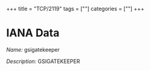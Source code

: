 +++
title = "TCP/2119"
tags = [""]
categories = [""]
+++

# IANA Data

_Name:_ gsigatekeeper

_Description:_ GSIGATEKEEPER

